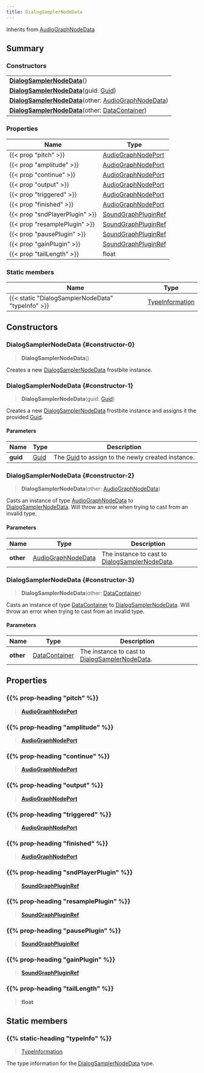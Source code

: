 ```yaml
---
title: DialogSamplerNodeData
---
```


Inherits from 
[AudioGraphNodeData](/vext/ref/fb/audiographnodedata)

## Summary
### Constructors
| |
| ----------- |
| **[DialogSamplerNodeData](#constructor-0)**() |
| **[DialogSamplerNodeData](#constructor-1)**(guid: [Guid](/vext/ref/shared/class/guid)) |
| **[DialogSamplerNodeData](#constructor-2)**(other: [AudioGraphNodeData](/vext/ref/fb/audiographnodedata)) |
| **[DialogSamplerNodeData](#constructor-3)**(other: [DataContainer](/vext/ref/shared/class/datacontainer)) |

### Properties
| Name | Type |
| ---- | ---- |
| {{< prop "pitch" >}} | [AudioGraphNodePort](/vext/ref/fb/audiographnodeport) |
| {{< prop "amplitude" >}} | [AudioGraphNodePort](/vext/ref/fb/audiographnodeport) |
| {{< prop "continue" >}} | [AudioGraphNodePort](/vext/ref/fb/audiographnodeport) |
| {{< prop "output" >}} | [AudioGraphNodePort](/vext/ref/fb/audiographnodeport) |
| {{< prop "triggered" >}} | [AudioGraphNodePort](/vext/ref/fb/audiographnodeport) |
| {{< prop "finished" >}} | [AudioGraphNodePort](/vext/ref/fb/audiographnodeport) |
| {{< prop "sndPlayerPlugin" >}} | [SoundGraphPluginRef](/vext/ref/fb/soundgraphpluginref) |
| {{< prop "resamplePlugin" >}} | [SoundGraphPluginRef](/vext/ref/fb/soundgraphpluginref) |
| {{< prop "pausePlugin" >}} | [SoundGraphPluginRef](/vext/ref/fb/soundgraphpluginref) |
| {{< prop "gainPlugin" >}} | [SoundGraphPluginRef](/vext/ref/fb/soundgraphpluginref) |
| {{< prop "tailLength" >}} | float |

### Static members
| Name | Type |
| ---- | ---- |
| {{< static "DialogSamplerNodeData" "typeInfo" >}} | [TypeInformation](/vext/ref/shared/class/typeinformation) |

## Constructors
### DialogSamplerNodeData {#constructor-0}
> **DialogSamplerNodeData**()

Creates a new [DialogSamplerNodeData](/vext/ref/fb/dialogsamplernodedata) frostbite instance.

### DialogSamplerNodeData {#constructor-1}
> **DialogSamplerNodeData**(guid: [Guid](/vext/ref/shared/class/guid))

Creates a new [DialogSamplerNodeData](/vext/ref/fb/dialogsamplernodedata) frostbite instance and assigns it the provided [Guid](/vext/ref/shared/class/guid).

#### Parameters
| Name | Type | Description |
| ---- | ---- | ----------- |
| **guid** | [Guid](/vext/ref/shared/class/guid) | The [Guid](/vext/ref/shared/class/guid) to assign to the newly created instance. |

### DialogSamplerNodeData {#constructor-2}
> **DialogSamplerNodeData**(other: [AudioGraphNodeData](/vext/ref/fb/audiographnodedata))

Casts an instance of type [AudioGraphNodeData](/vext/ref/fb/audiographnodedata) to [DialogSamplerNodeData](/vext/ref/fb/dialogsamplernodedata). Will throw an error when trying to cast from an invalid type.

#### Parameters
| Name | Type | Description |
| ---- | ---- | ----------- |
| **other** | [AudioGraphNodeData](/vext/ref/fb/audiographnodedata) | The instance to cast to [DialogSamplerNodeData](/vext/ref/fb/dialogsamplernodedata). |

### DialogSamplerNodeData {#constructor-3}
> **DialogSamplerNodeData**(other: [DataContainer](/vext/ref/shared/class/datacontainer))

Casts an instance of type [DataContainer](/vext/ref/shared/class/datacontainer) to [DialogSamplerNodeData](/vext/ref/fb/dialogsamplernodedata). Will throw an error when trying to cast from an invalid type.

#### Parameters
| Name | Type | Description |
| ---- | ---- | ----------- |
| **other** | [DataContainer](/vext/ref/shared/class/datacontainer) | The instance to cast to [DialogSamplerNodeData](/vext/ref/fb/dialogsamplernodedata). |

## Properties
### {{% prop-heading "pitch" %}}
> **[AudioGraphNodePort](/vext/ref/fb/audiographnodeport)**

### {{% prop-heading "amplitude" %}}
> **[AudioGraphNodePort](/vext/ref/fb/audiographnodeport)**

### {{% prop-heading "continue" %}}
> **[AudioGraphNodePort](/vext/ref/fb/audiographnodeport)**

### {{% prop-heading "output" %}}
> **[AudioGraphNodePort](/vext/ref/fb/audiographnodeport)**

### {{% prop-heading "triggered" %}}
> **[AudioGraphNodePort](/vext/ref/fb/audiographnodeport)**

### {{% prop-heading "finished" %}}
> **[AudioGraphNodePort](/vext/ref/fb/audiographnodeport)**

### {{% prop-heading "sndPlayerPlugin" %}}
> **[SoundGraphPluginRef](/vext/ref/fb/soundgraphpluginref)**

### {{% prop-heading "resamplePlugin" %}}
> **[SoundGraphPluginRef](/vext/ref/fb/soundgraphpluginref)**

### {{% prop-heading "pausePlugin" %}}
> **[SoundGraphPluginRef](/vext/ref/fb/soundgraphpluginref)**

### {{% prop-heading "gainPlugin" %}}
> **[SoundGraphPluginRef](/vext/ref/fb/soundgraphpluginref)**

### {{% prop-heading "tailLength" %}}
> **float**

## Static members
### {{% static-heading "typeInfo" %}}
> [TypeInformation](/vext/ref/shared/class/typeinformation)

The type information for the [DialogSamplerNodeData](/vext/ref/fb/dialogsamplernodedata) type.


